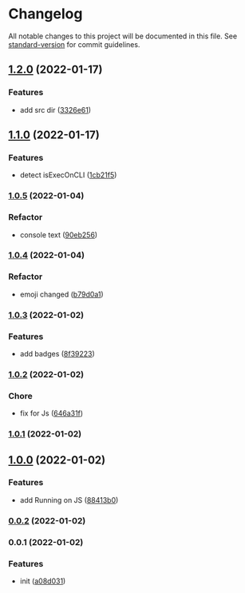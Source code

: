 # Changelog

All notable changes to this project will be documented in this file. See [standard-version](https://github.com/conventional-changelog/standard-version) for commit guidelines.

## [1.2.0](https://github.com/SolidZORO/less-var-to-css-var/compare/v1.1.0...v1.2.0) (2022-01-17)


### Features

* add src dir ([3326e61](https://github.com/SolidZORO/less-var-to-css-var/commit/3326e61e919b4d08236607870b4e9aa8cc611223))

## [1.1.0](https://github.com/SolidZORO/less-var-to-css-var/compare/v1.0.5...v1.1.0) (2022-01-17)


### Features

* detect isExecOnCLI ([1cb21f5](https://github.com/SolidZORO/less-var-to-css-var/commit/1cb21f573102e563e820d6f4d2a4c33ce3809473))

### [1.0.5](https://github.com/SolidZORO/less-var-to-css-var/compare/v1.0.4...v1.0.5) (2022-01-04)


### Refactor

* console text ([90eb256](https://github.com/SolidZORO/less-var-to-css-var/commit/90eb256cb5328935e5b2528f2c439bc39df75a44))

### [1.0.4](https://github.com/SolidZORO/less-var-to-css-var/compare/v1.0.3...v1.0.4) (2022-01-04)


### Refactor

* emoji changed ([b79d0a1](https://github.com/SolidZORO/less-var-to-css-var/commit/b79d0a1f0058484c37a5bfa547dc7ae1ae806d3b))

### [1.0.3](https://github.com/SolidZORO/less-var-to-css-var/compare/v1.0.2...v1.0.3) (2022-01-02)


### Features

* add badges ([8f39223](https://github.com/SolidZORO/less-var-to-css-var/commit/8f39223db13eb1078efa33f4e3b07765ef8b05a0))

### [1.0.2](https://github.com/SolidZORO/less-var-to-css-var/compare/v1.0.1...v1.0.2) (2022-01-02)


### Chore

* fix for Js ([646a31f](https://github.com/SolidZORO/less-var-to-css-var/commit/646a31f95904239b81224ab142781dee9a662fd7))

### [1.0.1](https://github.com/SolidZORO/less-var-to-css-var/compare/v1.0.0...v1.0.1) (2022-01-02)

## [1.0.0](https://github.com/SolidZORO/less-var-to-css-var/compare/v0.0.2...v1.0.0) (2022-01-02)


### Features

* add Running on JS ([88413b0](https://github.com/SolidZORO/less-var-to-css-var/commit/88413b09daa297f2bdd60c29dfa47638b70447c6))

### [0.0.2](https://github.com/SolidZORO/less-var-to-css-var/compare/v0.0.1...v0.0.2) (2022-01-02)

### 0.0.1 (2022-01-02)


### Features

* init ([a08d031](https://github.com/SolidZORO/less-var-to-css-var/commit/a08d031698156e8448d99d18b2d083e9810fe915))
